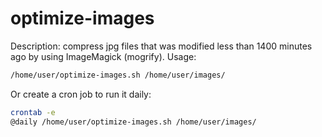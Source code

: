 # optimize-images
Description: compress jpg files that was modified less than 1400 minutes ago by using ImageMagick (mogrify).
Usage:
```sh
/home/user/optimize-images.sh /home/user/images/
```
Or create a cron job to run it daily:
```sh
crontab -e
@daily /home/user/optimize-images.sh /home/user/images/
```
